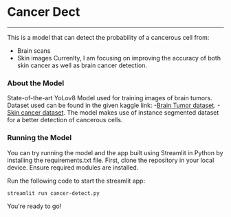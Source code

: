 # Cancer Dect
---
This is a model that can detect the probability of a cancerous cell from: 
- Brain scans
- Skin images
Currenlty, I am focusing on improving the accuracy of both skin cancer as well as brain cancer detection.
### About the Model
State-of-the-art YoLov8 Model used for training images of brain tumors. Dataset used can be found in the given kaggle link: 
-[Brain Tumor dataset](https://www.kaggle.com/datasets/masoudnickparvar/brain-tumor-mri-dataset). 
-[Skin cancer dataset](https://www.kaggle.com/datasets/nodoubttome/skin-cancer9-classesisic).
The model makes use of instance segmented dataset for a better detection of cancerous cells. 
### Running the Model
You can try running the model and the app built using Streamlit in Python by installing the requirements.txt file. 
First, clone the repository in your local device. 
Ensure required modules are installed. 

Run the following code to start the streamlit app:

```
streamlit run cancer-detect.py
```

You're ready to go!

